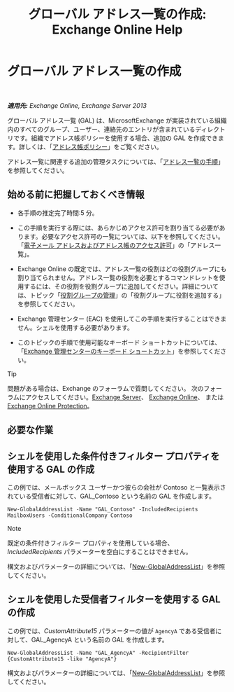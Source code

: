 ﻿---
title: 'グローバル アドレス一覧の作成: Exchange Online Help'
TOCTitle: グローバル アドレス一覧の作成
ms:assetid: 59e4955a-8999-4d17-be9f-23a41a23b929
ms:mtpsurl: https://technet.microsoft.com/ja-jp/library/Bb232063(v=EXCHG.150)
ms:contentKeyID: 49896261
ms.date: 05/22/2018
mtps_version: v=EXCHG.150
ms.translationtype: HT
---

# グローバル アドレス一覧の作成

 

_**適用先:** Exchange Online, Exchange Server 2013_

グローバル アドレス一覧 (GAL) は、MicrosoftExchange が実装されている組織内のすべてのグループ、ユーザー、連絡先のエントリが含まれているディレクトリです。組織でアドレス帳ポリシーを使用する場合、追加の GAL を作成できます。詳しくは、「[アドレス帳ポリシー](address-book-policies-exchange-2013-help.md)」をご覧ください。

アドレス一覧に関連する追加の管理タスクについては、「[アドレス一覧の手順](address-list-procedures-exchange-2013-help.md)」を参照してください。

## 始める前に把握しておくべき情報

  - 各手順の推定完了時間:5 分。

  - この手順を実行する際には、あらかじめアクセス許可を割り当てる必要があります。必要なアクセス許可の一覧については、以下を参照してください。「[電子メール アドレスおよびアドレス帳のアクセス許可](email-address-and-address-book-permissions-exchange-2013-help.md)」の「アドレス一覧」。

  - Exchange Online の既定では、アドレス一覧の役割はどの役割グループにも割り当てられません。アドレス一覧の役割を必要とするコマンドレットを使用するには、その役割を役割グループに追加してください。詳細については、トピック「[役割グループの管理](manage-role-groups-exchange-2013-help.md)」の「役割グループに役割を追加する」を参照してください。

  - Exchange 管理センター (EAC) を使用してこの手順を実行することはできません。シェルを使用する必要があります。

  - このトピックの手順で使用可能なキーボード ショートカットについては、「[Exchange 管理センターのキーボード ショートカット](keyboard-shortcuts-in-the-exchange-admin-center-exchange-online-protection-help.md)」を参照してください。


> [!TIP]
> 問題がある場合は、Exchange のフォーラムで質問してください。 次のフォーラムにアクセスしてください。<A href="https://go.microsoft.com/fwlink/p/?linkid=60612">Exchange Server</A>、 <A href="https://go.microsoft.com/fwlink/p/?linkid=267542">Exchange Online</A>、 または <A href="https://go.microsoft.com/fwlink/p/?linkid=285351">Exchange Online Protection</A>。



## 必要な作業

## シェルを使用した条件付きフィルター プロパティを使用する GAL の作成

この例では、メールボックス ユーザーかつ彼らの会社が Contoso と一覧表示されている受信者に対して、GAL\_Contoso という名前の GAL を作成します。

    New-GlobalAddressList -Name "GAL_Contoso" -IncludedRecipients MailboxUsers -ConditionalCompany Contoso


> [!NOTE]
> 既定の条件付きフィルター プロパティを使用している場合、<EM>IncludedRecipients</EM> パラメーターを空白にすることはできません。



構文およびパラメーターの詳細については、「[New-GlobalAddressList](https://technet.microsoft.com/ja-jp/library/bb123785\(v=exchg.150\))」を参照してください。

## シェルを使用した受信者フィルターを使用する GAL の作成

この例では、*CustomAttribute15* パラメーターの値が `AgencyA` である受信者に対して、GAL\_AgencyA という名前の GAL を作成します。

    New-GlobalAddressList -Name "GAL_AgencyA" -RecipientFilter {CustomAttribute15 -like "AgencyA"}

構文およびパラメーターの詳細については、「[New-GlobalAddressList](https://technet.microsoft.com/ja-jp/library/bb123785\(v=exchg.150\))」を参照してください。

